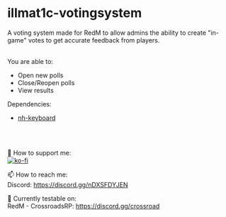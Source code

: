 # illmat1c-votingsystem
A voting system made for RedM to allow admins the ability to create "in-game" votes to get accurate feedback from players. <br /> <br /> 

You are able to:
- Open new polls
- Close/Reopen polls
- View results

Dependencies:
- <a href="https://github.com/whooith/nh-keyboard">nh-keyboard</a>

<br />
<br />

🤝 How to support me:<br /> 
[![ko-fi](https://ko-fi.com/img/githubbutton_sm.svg)](https://ko-fi.com/M4M2LQLBM)

📫 How to reach me:<br /> 
Discord: https://discord.gg/nDXSFDYJEN
<br />

🔭 Currently testable on:<br />
RedM - CrossroadsRP: https://discord.gg/crossroad
